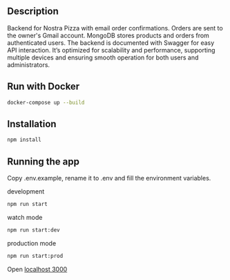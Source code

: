 ## Description

Backend for Nostra Pizza with email order confirmations. Orders are sent to the owner's Gmail account. MongoDB stores products and orders from authenticated users. The backend is documented with Swagger for easy API interaction. It’s optimized for scalability and performance, supporting multiple devices and ensuring smooth operation for both users and administrators.

## Run with Docker

```bash
docker-compose up --build
```

## Installation

```bash
npm install
```

## Running the app

Copy .env.example, rename it to .env and fill the environment variables.

development

```bash
npm run start
```

watch mode

```bash
npm run start:dev
```

production mode

```bash
npm run start:prod
```

Open [localhost 3000](http://localhost:3000/api)
